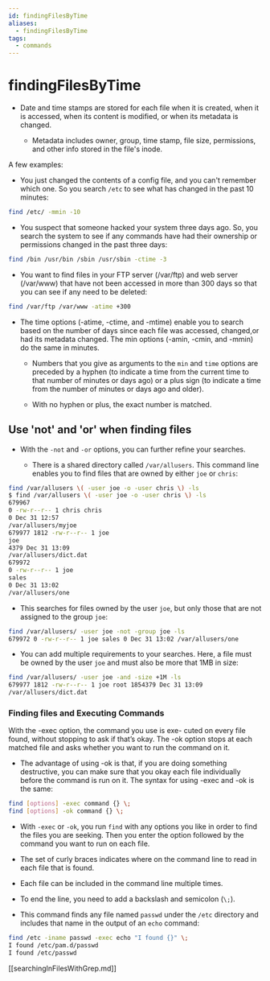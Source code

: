 ```yaml
---
id: findingFilesByTime
aliases:
  - findingFilesByTime
tags:
  - commands
---
```


# findingFilesByTime

- Date and time stamps are stored for each file when it is created, when it is
  accessed, when its content is modified, or when its metadata is changed.

  - Metadata includes owner, group, time stamp, file size, permissions, and
    other info stored in the file's inode.

A few examples:

- You just changed the contents of a config file, and you can't remember which
  one. So you search `/etc` to see what has changed in the past 10 minutes:

```bash
find /etc/ -mmin -10
```

- You suspect that someone hacked your system three days ago. So, you search the
  system to see if any commands have had their ownership or permissions changed
  in the past three days:

```bash
find /bin /usr/bin /sbin /usr/sbin -ctime -3
```

- You want to find files in your FTP server (/var/ftp) and web server (/var/www)
  that have not been accessed in more than 300 days so that you can see if any
  need to be deleted:

```bash
find /var/ftp /var/www -atime +300
```

- The time options (-atime, -ctime, and -mtime) enable you to search based on
  the number of days since each file was accessed, changed,or had its metadata
  changed. The min options (-amin, -cmin, and -mmin) do the same in minutes.

  - Numbers that you give as arguments to the `min` and `time` options are
    preceded by a hyphen (to indicate a time from the current time to that
    number of minutes or days ago) or a plus sign (to indicate a time from the
    number of minutes or days ago and older).

  - With no hyphen or plus, the exact number is matched.

## Use 'not' and 'or' when finding files

- With the `-not` and `-or` options, you can further refine your searches.

  - There is a shared directory called `/var/allusers`. This command line
    enables you to find files that are owned by either `joe` or `chris`:

```bash
find /var/allusers \( -user joe -o -user chris \) -ls
$ find /var/allusers \( -user joe -o -user chris \) -ls
679967
0 -rw-r--r-- 1 chris chris
0 Dec 31 12:57
/var/allusers/myjoe
679977 1812 -rw-r--r-- 1 joe
joe
4379 Dec 31 13:09
/var/allusers/dict.dat
679972
0 -rw-r--r-- 1 joe
sales
0 Dec 31 13:02
/var/allusers/one
```

- This searches for files owned by the user `joe`, but only those that are not
  assigned to the group `joe`:

```bash
find /var/allusers/ -user joe -not -group joe -ls
679972 0 -rw-r--r-- 1 joe sales 0 Dec 31 13:02 /var/allusers/one
```

- You can add multiple requirements to your searches. Here, a file must be owned
  by the user `joe` and must also be more that 1MB in size:

```bash
find /var/allusers/ -user joe -and -size +1M -ls
679977 1812 -rw-r--r-- 1 joe root 1854379 Dec 31 13:09
/var/allusers/dict.dat
```

### Finding files and Executing Commands

With the -exec option, the command you use is exe-
cuted on every file found, without stopping to ask if that’s okay. The -ok option
stops at each matched file and asks whether you want to run the command on it.

- The advantage of using -ok is that, if you are doing something destructive, you can make
  sure that you okay each file individually before the command is run on it. The syntax for
  using -exec and -ok is the same:

```bash
find [options] -exec command {} \;
find [options] -ok command {} \;
```

- With `-exec` or `-ok`, you run `find` with any options you like in order to
  find the files you are seeking. Then you enter the option followed by the
  command you want to run on each file.

- The set of curly braces indicates where on the command line to read in each
  file that is found.

- Each file can be included in the command line multiple times.

- To end the line, you need to add a backslash and semicolon (`\;`).

- This command finds any file named `passwd` under the `/etc` directory and
  includes that name in the output of an `echo` command:

```bash
find /etc -iname passwd -exec echo "I found {}" \;
I found /etc/pam.d/passwd
I found /etc/passwd
```

[[searchingInFilesWithGrep.md]]
